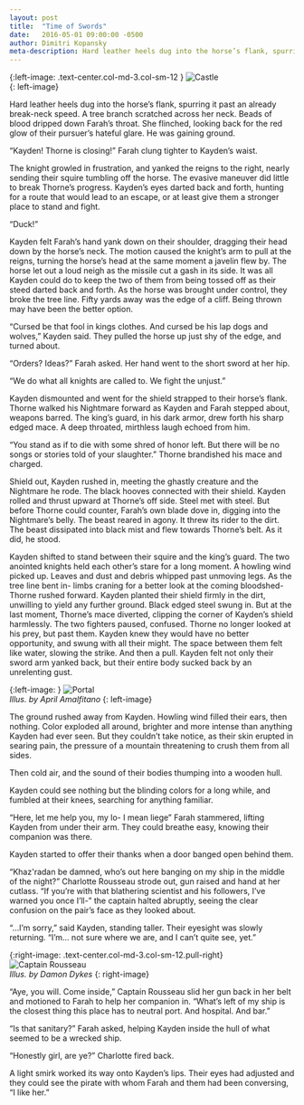 ```yaml
---
layout: post
title:  "Time of Swords"
date:   2016-05-01 09:00:00 -0500
author: Dimitri Kopansky
meta-description: Hard leather heels dug into the horse’s flank, spurring it past an already break-neck speed. A tree branch scratched across her neck. Beads of blood dripped down Farah’s throat...
---
```


{:left-image: .text-center.col-md-3.col-sm-12 }
![Castle][castle]<br>
{: left-image}

Hard leather heels dug into the horse’s flank, spurring it past an already break-neck speed. A tree branch scratched across her neck. Beads of blood dripped down Farah’s throat. She flinched, looking back for the red glow of their pursuer’s hateful glare. He was gaining ground.

“Kayden! Thorne is closing!” Farah clung tighter to Kayden’s waist.

The knight growled in frustration, and yanked the reigns to the right, nearly sending their squire tumbling off the horse. The evasive maneuver did little to break Thorne’s progress. Kayden’s eyes darted back and forth, hunting for a route that would lead to an escape, or at least give them a stronger place to stand and fight.

“Duck!”

Kayden felt Farah’s hand yank down on their shoulder, dragging their head down by the horse’s neck. The motion caused the knight’s arm to pull at the reigns, turning the horse’s head at the same moment a javelin flew by. The horse let out a loud neigh as the missile cut a gash in its side. It was all Kayden could do to keep the two of them from being tossed off as their steed darted back and forth. As the horse was brought under control, they broke the tree line. Fifty yards away was the edge of a cliff. Being thrown may have been the better option.

“Cursed be that fool in kings clothes. And cursed be his lap dogs and wolves,” Kayden said. They pulled the horse up just shy of the edge, and turned about.

“Orders? Ideas?” Farah asked. Her hand went to the short sword at her hip.

“We do what all knights are called to. We fight the unjust.”

Kayden dismounted and went for the shield strapped to their horse’s flank. Thorne walked his Nightmare forward as Kayden and Farah stepped about, weapons barred. The king’s guard, in his dark armor, drew forth his sharp edged mace. A deep throated, mirthless laugh echoed from him.

“You stand as if to die with some shred of honor left. But there will be no songs or stories told of your slaughter.” Thorne brandished his mace and charged.

Shield out, Kayden rushed in, meeting the ghastly creature and the Nightmare he rode. The black hooves connected with their shield. Kayden rolled and thrust upward at Thorne’s off side. Steel met with steel. But before Thorne could counter, Farah’s own blade dove in, digging into the Nightmare’s belly. The beast reared in agony. It threw its rider to the dirt. The beast dissipated into black mist and flew towards Thorne’s belt. As it did, he stood.

Kayden shifted to stand between their squire and the king’s guard. The two anointed knights held each other’s stare for a long moment. A howling wind picked up. Leaves and dust and debris whipped past unmoving legs. As the tree line bent in- limbs craning for a better look at the coming bloodshed- Thorne rushed forward. Kayden planted their shield firmly in the dirt, unwilling to yield any further ground. Black edged steel swung in. But at the last moment, Thorne’s mace diverted, clipping the corner of Kayden’s shield harmlessly.
The two fighters paused, confused. Thorne no longer looked at his prey, but past them. Kayden knew they would have no better opportunity, and swung with all their might. The space between them felt like water, slowing the strike. And then a pull. Kayden felt not only their sword arm yanked back, but their entire body sucked back by an unrelenting gust.

{:left-image: }
![Portal][portal]<br>
*Illus. by April Amalfitano*
{: left-image}

The ground rushed away from Kayden. Howling wind filled their ears, then nothing. Color exploded all around, brighter and more intense than anything Kayden had ever seen. But they couldn’t take notice, as their skin erupted in searing pain, the pressure of a mountain threatening to crush them from all sides.

Then cold air, and the sound of their bodies thumping into a wooden hull.

Kayden could see nothing but the blinding colors for a long while, and fumbled at their knees, searching for anything familiar.

“Here, let me help you, my lo- I mean liege” Farah stammered, lifting Kayden from under their arm. They could breathe easy, knowing their companion was there.

Kayden started to offer their thanks when a door banged open behind them.

“Khaz'radan be damned, who’s out here banging on my ship in the middle of the night?” Charlotte Rousseau strode out, gun raised and hand at her cutlass. “If you’re with that blathering scientist and his followers, I’ve warned you once I’ll-” the captain halted abruptly, seeing the clear confusion on the pair’s face as they looked about.

“…I’m sorry,” said Kayden, standing taller. Their eyesight was slowly returning. “I’m… not sure where we are, and I can’t quite see, yet.”


{:right-image: .text-center.col-md-3.col-sm-12.pull-right}
![Captain Rousseau][captain]<br>
*Illus. by Damon Dykes*
{: right-image}

“Aye, you will. Come inside,” Captain Rousseau slid her gun back in her belt and motioned to Farah to help her companion in. “What’s left of my ship is the closest thing this place has to neutral port. And hospital. And bar.”

“Is that sanitary?” Farah asked, helping Kayden inside the hull of what seemed to be a wrecked ship.

“Honestly girl, are ye?” Charlotte fired back.

A light smirk worked its way onto Kayden’s lips. Their eyes had adjusted and they could see the pirate with whom Farah and them had been conversing, “I like her.”

[portal]: http://statics.orlandia.talesoforlandia.com/past-orlandias/crisis/portal.png
[captain]: http://statics.orlandia.talesoforlandia.com/past-orlandias/crisis/captain.png
[castle]: http://statics.orlandia.talesoforlandia.com/past-orlandias/crisis/swords-castle.png